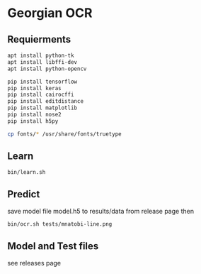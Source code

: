 # Georgian OCR

## Requierments

```bash
apt install python-tk
apt install libffi-dev
apt install python-opencv

pip install tensorflow
pip install keras
pip install cairocffi
pip install editdistance
pip install matplotlib
pip install nose2
pip install h5py

cp fonts/* /usr/share/fonts/truetype
```

## Learn

```
bin/learn.sh
```

## Predict

save model file model.h5 to results/data from release page
then
```
bin/ocr.sh tests/mnatobi-line.png
```

## Model and Test files

see releases page
